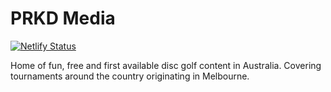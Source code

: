 # PRKD Media
[![Netlify Status](https://api.netlify.com/api/v1/badges/fceff4e6-446c-4b00-ac2c-ff5ad3f42f60/deploy-status)](https://app.netlify.com/sites/prkdmedia/deploys)

Home of fun, free and first available disc golf content in Australia. Covering tournaments around the country originating in Melbourne.
